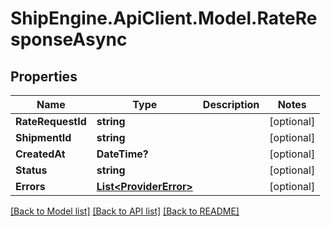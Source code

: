 # ShipEngine.ApiClient.Model.RateResponseAsync
## Properties

Name | Type | Description | Notes
------------ | ------------- | ------------- | -------------
**RateRequestId** | **string** |  | [optional] 
**ShipmentId** | **string** |  | [optional] 
**CreatedAt** | **DateTime?** |  | [optional] 
**Status** | **string** |  | [optional] 
**Errors** | [**List&lt;ProviderError&gt;**](ProviderError.md) |  | [optional] 

[[Back to Model list]](../README.md#documentation-for-models) [[Back to API list]](../README.md#documentation-for-api-endpoints) [[Back to README]](../README.md)


